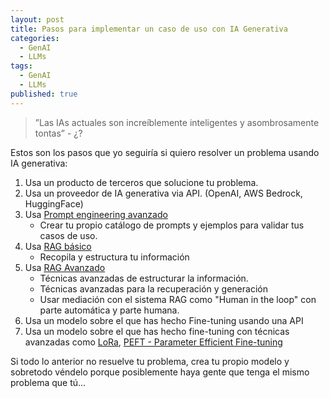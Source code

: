 ```yaml
---
layout: post
title: Pasos para implementar un caso de uso con IA Generativa
categories:
  - GenAI
  - LLMs
tags:
  - GenAI
  - LLMs
published: true
---
```


> ”Las IAs actuales son increíblemente inteligentes y asombrosamente tontas” - ¿?

Estos son los pasos que yo seguiría si quiero resolver un problema usando IA generativa:

1. Usa un producto de terceros que solucione tu problema.
2. Usa un proveedor de IA generativa via API. (OpenAI, AWS Bedrock, HuggingFace)
3. Usa [Prompt engineering avanzado](https://www.promptingguide.ai/es/techniques)
	- Crear tu propio catálogo de prompts y ejemplos para validar tus casos de uso.
4. Usa [RAG básico](https://www.promptingguide.ai/research/rag)
    - Recopila y estructura tu información 
5. Usa [RAG Avanzado](https://miro.com/app/board/uXjVNvklNmc=/)
	- Técnicas avanzadas de estructurar la información.
	- Técnicas avanzadas para la recuperación y generación
	- Usar mediación con el sistema RAG como "Human in the loop" con parte automática y parte humana.
6. Usa un modelo sobre el que has hecho Fine-tuning usando una API
7. Usa un modelo sobre el que has hecho fine-tuning con técnicas avanzadas como [LoRa](https://arxiv.org/pdf/2106.09685v2.pdf), [PEFT - Parameter Efficient Fine-tuning](https://huggingface.co/blog/peft)

Si todo lo anterior no resuelve tu problema, crea tu propio modelo y sobretodo véndelo porque posiblemente haya gente que tenga el mismo problema que tú...

